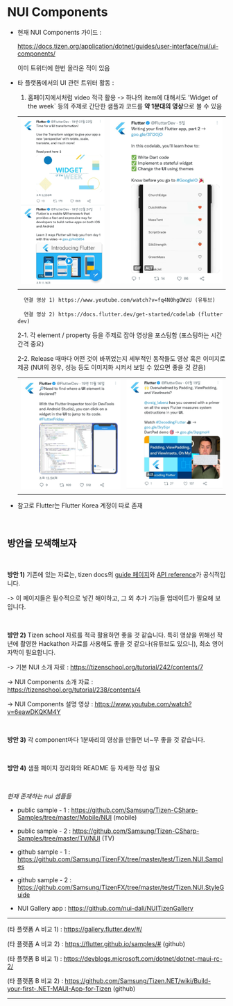 # NUI Components

- 현재 NUI Components 가이드 : 

    https://docs.tizen.org/application/dotnet/guides/user-interface/nui/ui-components/

    이미 트위터에 한번 올라온 적이 있음

- 타 플랫폼에서의 UI 관련 트위터 활동 :

    1. 홈페이지에서처럼 video 적극 활용 -> 하나의 item에 대해서도 'Widget of the week` 등의 주제로 간단한 샘플과 코드를 **약 1분대의 영상**으로 볼 수 있음

    |||
    |---|---|
    |![Flutter First](../Images/Flutter_1.jpg)|![Flutter Second](../Images/Flutter_2.jpg)|
    |||

        연결 영상 1) https://www.youtube.com/watch?v=fq4N0hgOWzU (유튜브)

        연결 영상 2) https://docs.flutter.dev/get-started/codelab (flutter dev)

    2-1. 각 element / property 등을 주제로 잡아 영상을 포스팅함 (포스팅하는 시간 간격 중요)

    2-2. Release 때마다 어떤 것이 바뀌었는지 세부적인 동작들도 영상 혹은 이미지로 제공
         (NUI의 경우, 성능 등도 이미지화 시켜서 보일 수 있으면 좋을 것 같음)

    |||
    |---|---|
    |![Flutter Third](../Images/Flutter_3.jpg)|![Flutter Fourth](../Images/Flutter_4.jpg)|
    |||


- 참고로 Flutter는 Flutter Korea 계정이 따로 존재

<br>

## 방안을 모색해보자

<br>

**방안 1)** 기존에 있는 자료는, tizen docs의 [guide 페이지](https://docs.tizen.org/application/dotnet/guides/user-interface/nui/overview/)와 [API reference](https://docs.tizen.org/application/dotnet/api/TizenFX/API10/api/Tizen.NUI.Components.html)가 공식적입니다.

-> 이 페이지들은 필수적으로 넣긴 해야하고, 그 외 추가 기능들 업데이트가 필요해 보입니다.

<br>

**방안 2)** Tizen school 자료를 적극 활용하면 좋을 것 같습니다. 특히 영상을 위해선 작년에 촬영한 Hackathon 자료를 사용해도 좋을 것 같으나(유튜브도 있으니), 최소 영어 자막이 필요합니다.

-> 기본 NUI 소개 자료 : https://tizenschool.org/tutorial/242/contents/7

-> NUI Components 소개 자료 : https://tizenschool.org/tutorial/238/contents/4

-> NUI Components 설명 영상 :  https://www.youtube.com/watch?v=6eawDKQKM4Y

<br>

**방안 3)** 각 component마다 1분짜리의 영상을 만들면 너~무 좋을 것 같습니다.

<br>

**방안 4)** 샘플 페이지 정리화와 README 등 자세한 작성 필요

<br>

_현재 존재하는 nui 샘플들_

 - public sample - 1 : https://github.com/Samsung/Tizen-CSharp-Samples/tree/master/Mobile/NUI (mobile)

 - public sample - 2 : https://github.com/Samsung/Tizen-CSharp-Samples/tree/master/TV/NUI (TV)

 - github sample - 1 : https://github.com/Samsung/TizenFX/tree/master/test/Tizen.NUI.Samples

 - github sample - 2 : https://github.com/Samsung/TizenFX/tree/master/test/Tizen.NUI.StyleGuide

 - NUI Gallery app : https://github.com/nui-dali/NUITizenGallery

-------------------------------------------------------------------------

   (타 플랫폼 A 비교 1) : https://gallery.flutter.dev/#/

   (타 플랫폼 A 비교 2) : https://flutter.github.io/samples/# (github)

   (타 플랫폼 B 비교 1) : https://devblogs.microsoft.com/dotnet/dotnet-maui-rc-2/

   (타 플랫폼 B 비교 2) : https://github.com/Samsung/Tizen.NET/wiki/Build-your-first-.NET-MAUI-App-for-Tizen (github)

-------------------------------------------------------------------------

